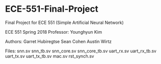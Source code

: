 # ECE-551-Final-Project
Final Project for ECE 551 (Simple Artificial Neural Network)

ECE 551 Spring 2018
Professor: Younghyun Kim

Authors:  Garret Hubiregtse
          Sean Cohen
          Austin Wirtz
         
Files:    snn.sv snn_tb.sv
          snn_core.sv snn_core_tb.sv
          uart_rx.sv uart_rx_tb.sv
          uart_tx.sv uart_tx_tb.sv
          mac.sv
          rst_synch.sv
